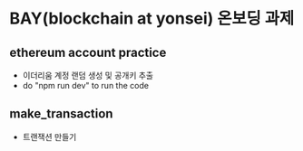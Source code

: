 # BAY(blockchain at yonsei) 온보딩 과제

## ethereum account practice

- 이더리움 계정 랜덤 생성 및 공개키 추출
- do "npm run dev" to run the code

## make_transaction

- 트랜잭션 만들기
